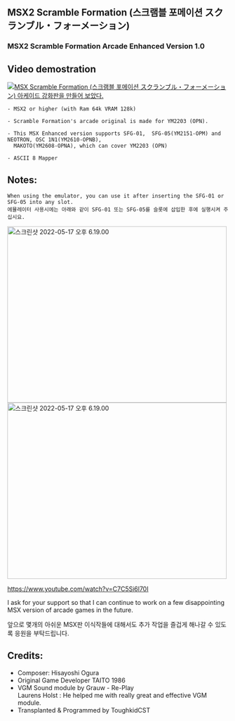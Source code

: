 ## MSX2 Scramble Formation (스크램블 포메이션 スクランブル・フォーメーション)
### MSX2 Scramble Formation Arcade Enhanced Version 1.0


## Video demostration

[![MSX Scramble Formation (스크램블 포메이션 スクランブル・フォーメーション) 아케이드 강화판을 만들어 보았다.](https://yt-embed.herokuapp.com/embed?v=DvM3JTCmEI0)](https://www.youtube.com/watch?v=DvM3JTCmEI0 "MSX 기기괴계(奇々怪界 KIKI KAIKAI) 아케이드 강화판을 만들어 보았다. ")



	- MSX2 or higher (with Ram 64k VRAM 128k) 
 
	- Scramble Formation's arcade original is made for YM2203 (OPN).

	- This MSX Enhanced version supports SFG-01,  SFG-05(YM2151-OPM) and NEOTRON, OSC 1N1(YM2610-OPNB), 
	  MAKOTO(YM2608-OPNA), which can cover YM2203 (OPN)

	- ASCII 8 Mapper



## Notes:

	When using the emulator, you can use it after inserting the SFG-01 or SFG-05 into any slot.
	에뮬레이터 사용시에는 아래와 같이 SFG-01 또는 SFG-05를 슬롯에 삽입한 후에 실행시켜 주십시요. 

<a data-flickr-embed="true" href="https://www.flickr.com/gp/toughkidcst/s43ngv" title="스크린샷 2022-05-17 오후 6.19.00"><img src="https://live.staticflickr.com/65535/52080158180_483770d93d.jpg" width="500" height="401" alt="스크린샷 2022-05-17 오후 6.19.00"></a>
<a data-flickr-embed="true" href="https://www.youtube.com/watch?v=C7C5Si6l70I" title="스크린샷 2022-05-17 오후 6.19.00"><img src="https://live.staticflickr.com/65535/52080158180_483770d93d.jpg" width="500" height="401" alt="스크린샷 2022-05-17 오후 6.19.00"></a>

https://www.youtube.com/watch?v=C7C5Si6l70I



I ask for your support so that 
            I can continue to work on a few disappointing MSX version of arcade games in the future.

앞으로 몇개의 아쉬운 MSX판 이식작들에 대해서도 추가 작업을 즐겁게 해나갈 수 있도록 응원을 부탁드립니다. 


## Credits:

- Composer: Hisayoshi Ogura
- Original Game Developer TAITO 1986
- VGM Sound module by Grauw - Re-Play                           
  Laurens Holst : He helped me with really great and effective VGM module.
- Transplanted & Programmed by ToughkidCST 
